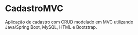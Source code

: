 # CadastroMVC
Aplicação de cadastro com CRUD modelado em MVC utilizando Java/Spring Boot, MySQL, HTML e Bootstrap.
